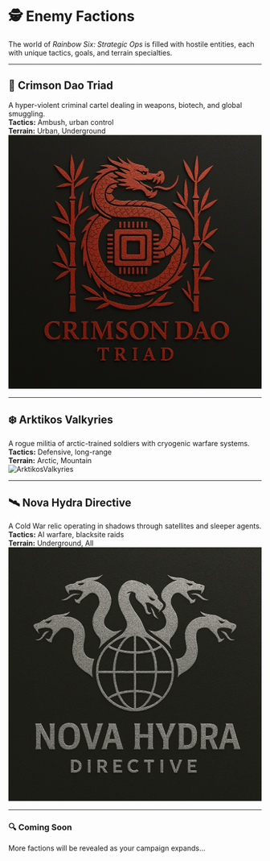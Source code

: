 # 🕵️ Enemy Factions

The world of *Rainbow Six: Strategic Ops* is filled with hostile entities, each with unique tactics, goals, and terrain specialties.

---

## 🔺 Crimson Dao Triad  

A hyper-violent criminal cartel dealing in weapons, biotech, and global smuggling.  
**Tactics:** Ambush, urban control  
**Terrain:** Urban, Underground  
![CrimsonDao](../images/faction_CrimsonDao.png)

---

## ❄️ Arktikos Valkyries  

A rogue militia of arctic-trained soldiers with cryogenic warfare systems.  
**Tactics:** Defensive, long-range  
**Terrain:** Arctic, Mountain  
![ArktikosValkyries](../images/faction_ArktikosValkyries.png)

---

## 🛰️ Nova Hydra Directive  

A Cold War relic operating in shadows through satellites and sleeper agents.  
**Tactics:** AI warfare, blacksite raids  
**Terrain:** Underground, All  
![NovaHydra](../images/faction_NovaHydra.png)

---

### 🔍 Coming Soon

More factions will be revealed as your campaign expands...
